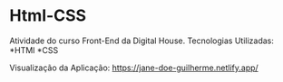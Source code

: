 # Html-CSS
Atividade do curso Front-End da Digital House.
Tecnologias Utilizadas:
*HTMl
*CSS

Visualização da Aplicação: https://jane-doe-guilherme.netlify.app/
